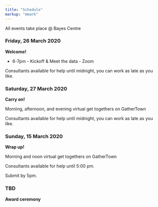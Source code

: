 ```yaml
---
title: "Schedule"
markup: "mmark"
---
```


All events take place @ Bayes Centre

### Friday, 26 March 2020

**Welcome!**

- 6-7pm - Kickoff & Meet the data - Zoom

Consultants available for help until midnight, you can work as late as you like.

### Saturday, 27 March 2020

**Carry on!**

Morning, afternoon, and evening virtual get togethers on GatherTown

Consultants available for help until midnight, you can work as late as you like.

### Sunday, 15 March 2020

**Wrap up!**

Morning and noon virtual get togethers on GatherTown

Consultants available for help until 5:00 pm.

Submit by 5pm.

### TBD

**Award ceremony**